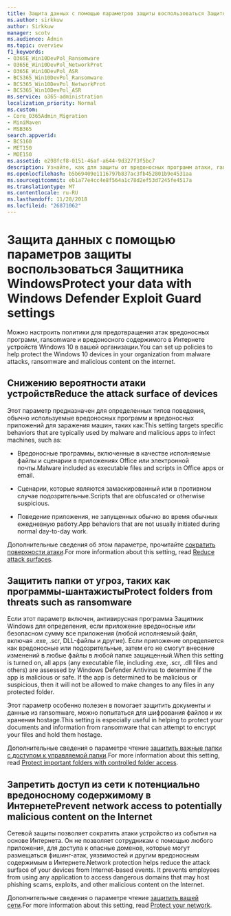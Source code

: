 ```yaml
---
title: Защита данных с помощью параметров защиты воспользоваться Защитника Windows
ms.author: sirkkuw
author: Sirkkuw
manager: scotv
ms.audience: Admin
ms.topic: overview
f1_keywords:
- O365E_Win10DevPol_Ransomware
- O365E_Win10DevPol_NetworkProt
- O365E_Win10DevPol_ASR
- BCS365_Win10DevPol_Ransomware
- BCS365_Win10DevPol_NetworkProt
- BCS365_Win10DevPol_ASR
ms.service: o365-administration
localization_priority: Normal
ms.custom:
- Core_O365Admin_Migration
- MiniMaven
- MSB365
search.appverid:
- BCS160
- MET150
- MOE150
ms.assetid: e298fcf8-0151-46af-a644-9d327f3f5bc7
description: Узнайте, как для защиты от вредоносных программ атаки, ransomware и вредоносного содержимого в Интернете устройств Windows 10 в вашей организации.
ms.openlocfilehash: b5b69409e1116797b837ac3fb452801b9e4531aa
ms.sourcegitcommit: eb1a77e4cc4e8f564a1c78d2ef53d7245fe4517a
ms.translationtype: MT
ms.contentlocale: ru-RU
ms.lasthandoff: 11/28/2018
ms.locfileid: "26871062"
---
```

# <a name="protect-your-data-with-windows-defender-exploit-guard-settings"></a><span data-ttu-id="23ee9-103">Защита данных с помощью параметров защиты воспользоваться Защитника Windows</span><span class="sxs-lookup"><span data-stu-id="23ee9-103">Protect your data with Windows Defender Exploit Guard settings</span></span>

<span data-ttu-id="23ee9-104">Можно настроить политики для предотвращения атак вредоносных программ, ransomware и вредоносного содержимого в Интернете устройств Windows 10 в вашей организации.</span><span class="sxs-lookup"><span data-stu-id="23ee9-104">You can set up policies to help protect the Windows 10 devices in your organization from malware attacks, ransomware and malicious content on the internet.</span></span>
  
## <a name="reduce-the-attack-surface-of-devices"></a><span data-ttu-id="23ee9-105">Снижению вероятности атаки устройств</span><span class="sxs-lookup"><span data-stu-id="23ee9-105">Reduce the attack surface of devices</span></span>

<span data-ttu-id="23ee9-106">Этот параметр предназначен для определенных типов поведения, обычно используемые вредоносных программ и вредоносных приложений для заражения машин, таких как:</span><span class="sxs-lookup"><span data-stu-id="23ee9-106">This setting targets specific behaviors that are typically used by malware and malicious apps to infect machines, such as:</span></span>
  
- <span data-ttu-id="23ee9-107">Вредоносные программы, включенные в качестве исполняемые файлы и сценарии в приложениях Office или электронной почты.</span><span class="sxs-lookup"><span data-stu-id="23ee9-107">Malware included as executable files and scripts in Office apps or email.</span></span>
    
- <span data-ttu-id="23ee9-108">Сценарии, которые являются замаскированный или в противном случае подозрительные.</span><span class="sxs-lookup"><span data-stu-id="23ee9-108">Scripts that are obfuscated or otherwise suspicious.</span></span>
    
- <span data-ttu-id="23ee9-109">Поведение приложения, не запущенных обычно во время обычных ежедневную работу.</span><span class="sxs-lookup"><span data-stu-id="23ee9-109">App behaviors that are not usually initiated during normal day-to-day work.</span></span>
    
<span data-ttu-id="23ee9-110">Дополнительные сведения об этом параметре, прочитайте [сократить поверхности атаки](https://go.microsoft.com/fwlink/?linkid=870417).</span><span class="sxs-lookup"><span data-stu-id="23ee9-110">For more information about this setting, read [Reduce attack surfaces](https://go.microsoft.com/fwlink/?linkid=870417).</span></span>
  
## <a name="protect-folders-from-threats-such-as-ransomware"></a><span data-ttu-id="23ee9-111">Защитить папки от угроз, таких как программы-шантажисты</span><span class="sxs-lookup"><span data-stu-id="23ee9-111">Protect folders from threats such as ransomware</span></span>

<span data-ttu-id="23ee9-p101">Если этот параметр включен, антивирусная программа Защитник Windows для определения, если приложение вредоносные или безопасном сумму все приложения (любой исполняемый файл, включая .exe, .scr, DLL-файлы и другие). Если приложение определяется как вредоносные или подозрительные, затем его не смогут внесение изменений в любые файлы в любой папке защищенный.</span><span class="sxs-lookup"><span data-stu-id="23ee9-p101">When this setting is turned on, all apps (any executable file, including .exe, .scr, .dll files and others) are assessed by Windows Defender Antivirus to determine if the app is malicious or safe. If the app is determined to be malicious or suspicious, then it will not be allowed to make changes to any files in any protected folder.</span></span>
  
<span data-ttu-id="23ee9-114">Этот параметр особенно полезен в помогает защитить документы и данные из ransomware, можно попытаться для шифрования файлов и их хранения hostage.</span><span class="sxs-lookup"><span data-stu-id="23ee9-114">This setting is especially useful in helping to protect your documents and information from ransomware that can attempt to encrypt your files and hold them hostage.</span></span>
  
<span data-ttu-id="23ee9-115">Дополнительные сведения о параметре чтение [защитить важные папки с доступом к управляемой папки](https://go.microsoft.com/fwlink/?linkid=870418).</span><span class="sxs-lookup"><span data-stu-id="23ee9-115">For more information about this setting, read [Protect important folders with controlled folder access](https://go.microsoft.com/fwlink/?linkid=870418).</span></span>
  
## <a name="prevent-network-access-to-potentially-malicious-content-on-the-internet"></a><span data-ttu-id="23ee9-116">Запретить доступ из сети к потенциально вредоносному содержимому в Интернете</span><span class="sxs-lookup"><span data-stu-id="23ee9-116">Prevent network access to potentially malicious content on the Internet</span></span>

<span data-ttu-id="23ee9-p102">Сетевой защиты позволяет сократить атаки устройство из события на основе Интернета. Он не позволяет сотрудникам с помощью любого приложения, для доступа к опасные доменов, которые могут размещаться фишинг-атак, уязвимостей и другим вредоносным содержимым в Интернете.</span><span class="sxs-lookup"><span data-stu-id="23ee9-p102">Network protection helps reduce the attack surface of your devices from Internet-based events. It prevents employees from using any application to access dangerous domains that may host phishing scams, exploits, and other malicious content on the Internet.</span></span>
  
<span data-ttu-id="23ee9-119">Дополнительные сведения о параметре чтение [защитить вашей сети](https://go.microsoft.com/fwlink/?linkid=870419).</span><span class="sxs-lookup"><span data-stu-id="23ee9-119">For more information about this setting, read [Protect your network](https://go.microsoft.com/fwlink/?linkid=870419).</span></span>
  

